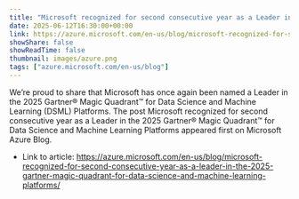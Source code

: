 ```yaml
---
title: "Microsoft recognized for second consecutive year as a Leader in the 2025 Gartner® Magic Quadrant™ for Data Science and Machine Learning Platforms"
date: 2025-06-12T16:30:00+00:00
link: https://azure.microsoft.com/en-us/blog/microsoft-recognized-for-second-consecutive-year-as-a-leader-in-the-2025-gartner-magic-quadrant-for-data-science-and-machine-learning-platforms/
showShare: false
showReadTime: false
thumbnail: images/azure.png
tags: ["azure.microsoft.com/en-us/blog"]
---
```

We’re proud to share that Microsoft has once again been named a Leader in the 2025 Gartner® Magic Quadrant™ for Data Science and Machine Learning (DSML) Platforms.
The post Microsoft recognized for second consecutive year as a Leader in the 2025 Gartner® Magic Quadrant™ for Data Science and Machine Learning Platforms appeared first on Microsoft Azure Blog.

- Link to article: https://azure.microsoft.com/en-us/blog/microsoft-recognized-for-second-consecutive-year-as-a-leader-in-the-2025-gartner-magic-quadrant-for-data-science-and-machine-learning-platforms/